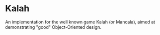 # Kalah
An implementation for the well known game Kalah (or Mancala), aimed at demonstrating "good" Object-Oriented design.
